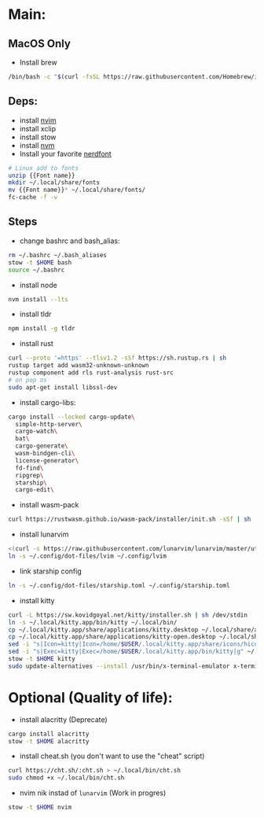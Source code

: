 # Main:

## MacOS Only
- Install brew
```bash
/bin/bash -c "$(curl -fsSL https://raw.githubusercontent.com/Homebrew/install/HEAD/install.sh)"
```

## Deps:
- install [nvim](https://github.com/neovim/neovim/wiki/Installing-Neovim)
- install xclip
- install stow
- install [nvm](https://github.com/nvm-sh/nvm#install--update-script)
- Install your favorite [nerdfont](https://www.nerdfonts.com/font-downloads)
```bash
# Linux add to fonts
unzip {{Font name}}
mkdir ~/.local/share/fonts
mv {{Font name}}* ~/.local/share/fonts/
fc-cache -f -v
```

## Steps
- change bashrc and bash_alias:
```bash
rm ~/.bashrc ~/.bash_aliases
stow -t $HOME bash
source ~/.bashrc
```
- install node
```bash
nvm install --lts
```
- install tldr
```bash
npm install -g tldr
```
- install rust
```bash 
curl --proto '=https' --tlsv1.2 -sSf https://sh.rustup.rs | sh
rustup target add wasm32-unknown-unknown
rustup component add rls rust-analysis rust-src
# on pop os
sudo apt-get install libssl-dev
```
- install cargo-libs:
```bash
cargo install --locked cargo-update\
  simple-http-server\
  cargo-watch\
  bat\
  cargo-generate\
  wasm-bindgen-cli\
  license-generator\
  fd-find\
  ripgrep\
  starship\
  cargo-edit\
```
- install wasm-pack
```bash
curl https://rustwasm.github.io/wasm-pack/installer/init.sh -sSf | sh 
```
- install lunarvim
```bash
<(curl -s https://raw.githubusercontent.com/lunarvim/lunarvim/master/utils/installer/install.sh)
ln -s ~/.config/dot-files/lvim ~/.config/lvim
```
- link starship config
```bash
ln -s ~/.config/dot-files/starship.toml ~/.config/starship.toml
```
- install kitty
```bash
curl -L https://sw.kovidgoyal.net/kitty/installer.sh | sh /dev/stdin
ln -s ~/.local/kitty.app/bin/kitty ~/.local/bin/
cp ~/.local/kitty.app/share/applications/kitty.desktop ~/.local/share/applications/
cp ~/.local/kitty.app/share/applications/kitty-open.desktop ~/.local/share/applications/
sed -i "s|Icon=kitty|Icon=/home/$USER/.local/kitty.app/share/icons/hicolor/256x256/apps/kitty.png|g" ~/.local/share/applications/kitty*.desktop
sed -i "s|Exec=kitty|Exec=/home/$USER/.local/kitty.app/bin/kitty|g" ~/.local/share/applications/kitty*.desktop
stow -t $HOME kitty
sudo update-alternatives --install /usr/bin/x-terminal-emulator x-terminal-emulator `which kitty` 50
```

# Optional (Quality of life):
- install alacritty (Deprecate)
```bash
cargo install alacritty
stow -t $HOME alacritty
```
- install cheat.sh (you don't want to use the "cheat" script)
```bash
curl https://cht.sh/:cht.sh > ~/.local/bin/cht.sh
sudo chmod +x ~/.local/bin/cht.sh
```
- nvim nik instad of `lunarvim` (Work in progres)
```bash
stow -t $HOME nvim
```

